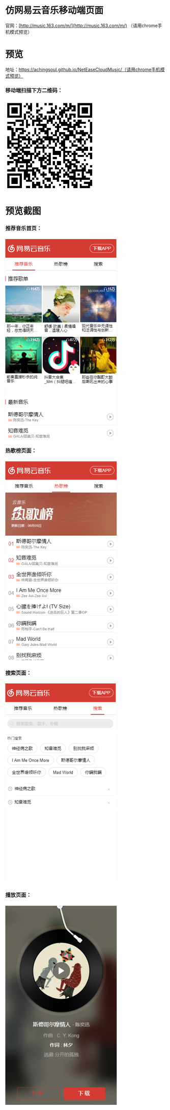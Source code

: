 # 仿网易云音乐移动端页面

官网：[http://music.163.com/m/](http://music.163.com/m/) （请用chrome手机模式预览）

# 预览

地址：https://achingsoul.github.io/NetEaseCloudMusic/（请用chrome手机模式预览）

### 移动端扫描下方二维码：

### ![](./qrcode.png)

# 预览截图

### 推荐音乐首页：

### ![](./images/预览1.png)



### 热歌榜页面：

### ![](./images/预览2.png)



### 搜索页面：

### ![](./images/预览3.png)

### 播放页面：

### ![](./images/预览4.png)